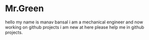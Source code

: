 # Mr.Green
hello my name is manav bansal i am a mechanical engineer and now working on github projects i am new at here please help me in github projects. 
